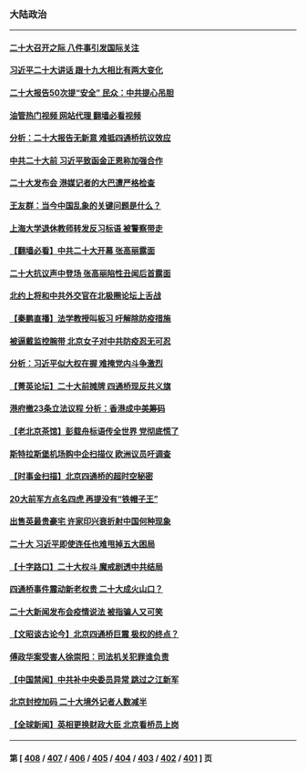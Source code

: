 ### 大陆政治
---
#### [二十大召开之际 八件事引发国际关注](../../pages/ncid277/n13846666.md?10170045) 
#### [习近平二十大讲话 跟十九大相比有两大变化](../../pages/ncid277/n13846624.md?10170045) 
#### [二十大报告50次提“安全” 民众：中共提心吊胆](../../pages/ncid277/n13846613.md?10170045) 
#### [油管热门视频 网站代理 翻墙必看视频](http://132.145.103.77:81/youtube.html?10170045)
#### [分析：二十大报告无新意 难抵四通桥抗议效应](../../pages/ncid277/n13846571.md?10170045) 
#### [中共二十大前 习近平致函金正恩称加强合作](../../pages/ncid277/n13846472.md?10170045) 
#### [二十大发布会 港媒记者的大巴遭严格检查](../../pages/ncid277/n13846424.md?10170045) 
#### [王友群：当今中国乱象的关键问题是什么？](../../pages/ncid277/n13846313.md?10170045) 
#### [上海大学退休教师转发反习标语 被警察带走](../../pages/ncid277/n13846408.md?10170045) 
#### [【翻墙必看】中共二十大开幕 张高丽露面](../../pages/ncid277/n13846378.md?10170045) 
#### [二十大抗议声中登场 张高丽陷性丑闻后首露面](../../pages/ncid277/n13846359.md?10170045) 
#### [北约上将和中共外交官在北极圈论坛上舌战](../../pages/ncid277/n13846333.md?10170045) 
#### [【秦鹏直播】法学教授叫板习 吁解除防疫措施](../../pages/ncid277/n13846298.md?10170045) 
#### [被逼戴监控腕带 北京女子对中共防疫忍无可忍](../../pages/ncid277/n13846301.md?10170045) 
#### [分析：习近平似大权在握 难掩党内斗争激烈](../../pages/ncid277/n13846220.md?10170045) 
#### [【菁英论坛】二十大前摊牌 四通桥现反共义旗](../../pages/ncid277/n13846297.md?10170045) 
#### [港府撤23条立法议程 分析：香港成中美筹码](../../pages/ncid277/n13846275.md?10170045) 
#### [【老北京茶馆】彭载舟标语传全世界 党彻底慌了](../../pages/ncid277/n13846293.md?10170045) 
#### [斯特拉斯堡机场购中企扫描仪 欧洲议员吁调查](../../pages/ncid277/n13846264.md?10170045) 
#### [【时事金扫描】北京四通桥的超时空秘密](../../pages/ncid277/n13845671.md?10170045) 
#### [20大前军方点名四虎 再提没有“铁帽子王”](../../pages/ncid277/n13846254.md?10170045) 
#### [出售英最贵豪宅 许家印兴衰折射中国何种现象](../../pages/ncid277/n13846221.md?10170045) 
#### [二十大 习近平即使连任也难甩掉五大困局](../../pages/ncid277/n13846189.md?10170045) 
#### [【十字路口】二十大权斗 魔戒剧透中共结局](../../pages/ncid277/n13846092.md?10170045) 
#### [四通桥事件震动新老权贵 二十大成火山口？](../../pages/ncid277/n13846024.md?10170045) 
#### [二十大新闻发布会疫情说法 被指骗人又可笑](../../pages/ncid277/n13846000.md?10170045) 
#### [【文昭谈古论今】北京四通桥巨震 极权的终点？](../../pages/ncid277/n13846158.md?10170045) 
#### [傅政华案受害人徐崇阳：司法机关犯罪谁负责](../../pages/ncid277/n13846107.md?10170045) 
#### [【中国禁闻】中共补中央委员异常 跳过之江新军](../../pages/ncid277/n13845995.md?10170045) 
#### [北京封控加码 二十大境外记者人数减半](../../pages/ncid277/n13846070.md?10170045) 
#### [【全球新闻】英相更换财政大臣 北京看桥员上岗](../../pages/ncid277/n13845996.md?10170045) 

---
#### 第 [ [408](./408.md?10170045) / [407](./407.md?10170045) / [406](./406.md?10170045) / [405](./405.md?10170045) / [404](./404.md?10170045) / [403](./403.md?10170045) / [402](./402.md?10170045) / [401](./401.md?10170045) ] 页
